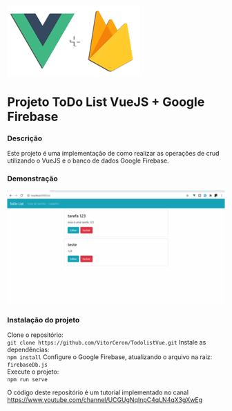 ![](https://github.com/VitorCeron/TodolistVue/blob/master/public/vue%2Bfirebase.png)

# Projeto ToDo List VueJS + Google Firebase

### Descrição

Este projeto é uma implementação de como realizar as operações de crud utilizando o VueJS e o banco de dados Google Firebase.

### Demonstração

![](https://github.com/VitorCeron/TodolistVue/blob/master/public/todolist.gif)

### Instalação do projeto

Clone o repositório:<br>
``` git clone https://github.com/VitorCeron/TodolistVue.git ```
Instale as dependências:<br>
``` npm install ```
Configure o Google Firebase, atualizando o arquivo na raiz: <br>
``` firebaseDb.js ``` <br>
Execute o projeto: <br>
``` npm run serve ```

O código deste repositório é um tutorial implementado no canal https://www.youtube.com/channel/UCGUgNqInpC4qLN4qX3gXwEg

